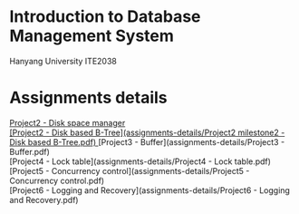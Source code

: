 # Introduction to Database Management System
Hanyang University ITE2038

# Assignments details
[Project2 - Disk space manager](https://github.com/cheolwanpark/ITE2038/blob/7afb720a60e64bcf7fbb2af697e449d1920ff2ee/assignments-details/Project2%20milestone1%20-%20Disk%20space%20manager.pdf)  
[[Project2 - Disk based B-Tree](assignments-details/Project2 milestone2 - Disk based B-Tree.pdf)  ](https://github.com/cheolwanpark/ITE2038/blob/7afb720a60e64bcf7fbb2af697e449d1920ff2ee/assignments-details/Project2%20milestone2%20-%20Disk%20based%20B-Tree.pdf)
[Project3 - Buffer](assignments-details/Project3 - Buffer.pdf)  
[Project4 - Lock table](assignments-details/Project4 - Lock table.pdf)  
[Project5 - Concurrency control](assignments-details/Project5 - Concurrency control.pdf)  
[Project6 - Logging and Recovery](assignments-details/Project6 - Logging and Recovery.pdf)  
